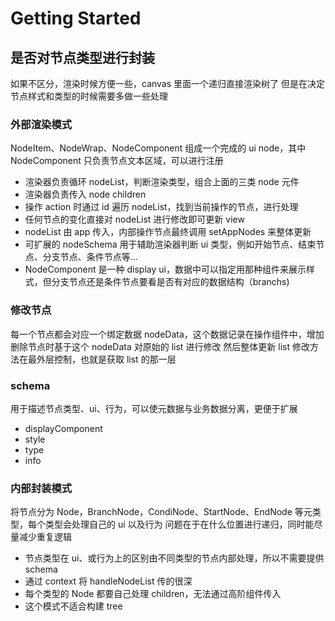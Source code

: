 # Getting Started

## 是否对节点类型进行封装
如果不区分，渲染时候方便一些，canvas 里面一个递归直接渲染树了
但是在决定节点样式和类型的时候需要多做一些处理

### 外部渲染模式
NodeItem、NodeWrap、NodeComponent 组成一个完成的 ui node，其中 NodeComponent 只负责节点文本区域，可以进行注册
- 渲染器负责循环 nodeList，判断渲染类型，组合上面的三类 node 元件
- 渲染器负责传入 node children
- 操作 action 时通过 id 遍历 nodeList，找到当前操作的节点，进行处理
- 任何节点的变化直接对 nodeList 进行修改即可更新 view
- nodeList 由 app 传入，内部操作节点最终调用 setAppNodes 来整体更新
- 可扩展的 nodeSchema 用于辅助渲染器判断 ui 类型，例如开始节点、结束节点、分支节点、条件节点等...
- NodeComponent 是一种 display ui，数据中可以指定用那种组件来展示样式，但分支节点还是条件节点要看是否有对应的数据结构（branchs)

### 修改节点
每一个节点都会对应一个绑定数据 nodeData，这个数据记录在操作组件中，增加删除节点时基于这个 nodeData 对原始的 list 进行修改
然后整体更新 list
修改方法在最外层控制，也就是获取 list 的那一层

### schema
用于描述节点类型、ui、行为，可以使元数据与业务数据分离，更便于扩展
- displayComponent
- style
- type
- info


### 内部封装模式
将节点分为 Node，BranchNode，CondiNode、StartNode、EndNode 等元类型，每个类型会处理自己的 ui 以及行为
问题在于在什么位置进行递归，同时能尽量减少重复逻辑
- 节点类型在 ui、或行为上的区别由不同类型的节点内部处理，所以不需要提供 schema
- 通过 context 将 handleNodeList 传的很深
- 每个类型的 Node 都要自己处理 children，无法通过高阶组件传入
- 这个模式不适合构建 tree
